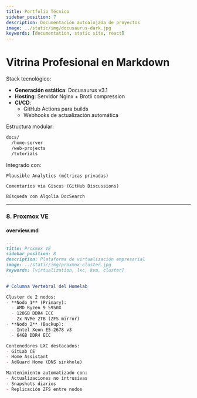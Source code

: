 ```yaml
---
title: Portfolio Técnico
sidebar_position: 7
description: Documentación autoalojada de proyectos
image: ../static/img/docusaurus-dark.jpg
keywords: [documentation, static site, react]
---
```


# Vitrina Profesional en Markdown

Stack tecnológico:
- **Generación estática**: Docusaurus v3.1
- **Hosting**: Servidor Nginx + Brotli compression
- **CI/CD**: 
  - GitHub Actions para builds
  - Webhooks de actualización automática

Estructura modular:
```markdown
docs/
  /home-server
  /web-projects
  /tutorials
```
Integrado con:

    Plausible Analytics (métricas privadas)

    Comentarios via Giscus (GitHub Discussions)

    Búsqueda con Algolia DocSearch

---

### **8. Proxmox VE**
#### overview.md
```markdown
---
title: Proxmox VE
sidebar_position: 8
description: Plataforma de virtualización empresarial
image: ../static/img/proxmox-cluster.jpg
keywords: [virtualization, lxc, kvm, cluster]
---

# Columna Vertebral del Homelab

Cluster de 2 nodos:
- **Nodo 1** (Primary):
  - AMD Ryzen 9 5950X
  - 128GB DDR4 ECC
  - 2x NVMe 2TB (ZFS mirror)
- **Nodo 2** (Backup):
  - Intel Xeon E5-2678 v3
  - 64GB DDR4 ECC

Contenedores LXC destacados:
- GitLab CE
- Home Assistant
- AdGuard Home (DNS sinkhole)

Mantenimiento automatizado con:
- Actualizaciones no intrusivas
- Snapshots diarios
- Replicación ZFS entre nodos